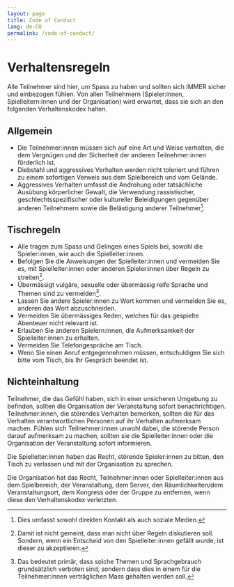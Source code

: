 ```yaml
---
layout: page
title: Code of Conduct
lang: de-CH
permalink: /code-of-conduct/
---
```


# Verhaltensregeln

Alle Teilnehmer sind hier, um Spass zu haben und sollten sich IMMER sicher und einbezogen fühlen. Von allen Teilnehmern (Spieler:innen, Spielleitern:innen und der Organisation) wird erwartet, dass sie sich an den folgenden Verhaltenskodex halten.

## Allgemein

- Die Teilnehmer:innen müssen sich auf eine Art und Weise verhalten, die dem Vergnügen und der Sicherheit der anderen Teilnehmer:innen förderlich ist.
- Diebstahl und aggressives Verhalten werden nicht toleriert und führen zu einem sofortigen Verweis aus dem Spielbereich und vom Gelände.
- Aggressives Verhalten umfasst die Androhung oder tatsächliche Ausübung körperlicher Gewalt, die Verwendung rassistischer, geschlechtsspezifischer oder kultureller Beleidigungen gegenüber anderen Teilnehmern sowie die Belästigung anderer Teilnehmer[^3].

## Tischregeln

- Alle tragen zum Spass und Gelingen eines Spiels bei, sowohl die Spieler:innen, wie auch die Spielleiter:innen.
- Befolgen Sie die Anweisungen der Spielleiter:innen und vermeiden Sie es, mit Spielleiter:innen oder anderen Spieler:innen über Regeln zu streiten[^2].
- Übermässigt vulgäre, sexuelle oder übermässig reife Sprache und Themen sind zu vermeiden[^1].
- Lassen Sie andere Spieler:innen zu Wort kommen und vermeiden Sie es, anderen das Wort abzuschneiden.
- Vermeiden Sie übermässiges Reden, welches für das gespielte Abenteuer nicht relevant ist.
- Erlauben Sie anderen Spielern:innen, die Aufmerksamkeit der Spielleiter:innen zu erhalten.
- Vermeiden Sie Telefongespräche am Tisch.
- Wenn Sie einen Anruf entgegennehmen müssen, entschuldigen Sie sich bitte vom Tisch, bis Ihr Gespräch beendet ist.

[^1]: Das bedeutet primär, dass solche Themen und Sprachgebrauch grundsätzlich verboten sind, sondern dass dies in einem für die Teilnehmer:innen verträglichen Mass gehalten werden soll.
[^2]: Damit ist nicht gemeint, dass man nicht über Regeln diskutieren soll. Sondern, wenn ein Entscheid von den Spielleiter:innen gefällt wurde, ist dieser zu akzeptieren.
[^3]: Dies umfasst sowohl direkten Kontakt als auch soziale Medien.

## Nichteinhaltung

Teilnehmer, die das Gefühl haben, sich in einer unsicheren Umgebung zu befinden, sollten die Organisation der Veranstaltung sofort benachrichtigen. Teilnehmer:innen, die störendes Verhalten bemerken, sollten die für das Verhalten verantwortlichen Personen auf ihr Verhalten aufmerksam machen. Fühlen sich Teilnehmer:innen unwohl dabei, die störende Person darauf aufmerksam zu machen, sollten sie die Spielleiter:innen oder die Organisation der Veranstaltung sofort informieren.

Die Spielleiter:innen haben das Recht, störende Spieler:innen zu bitten, den Tisch zu verlassen und mit der Organisation zu sprechen.

Die Organisation hat das Recht, Teilnehmer:innen oder Spielleiter:innen aus dem Spielbereich, der Veranstaltung, dem Server, den Räumlichkeiten/dem Veranstaltungsort, dem Kongress oder der Gruppe zu entfernen, wenn diese den Verhaltenskodex verletzten.
